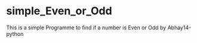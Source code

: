 # simple_Even_or_Odd
This is a simple Programme to find if a number is Even or Odd by Abhay14-python
